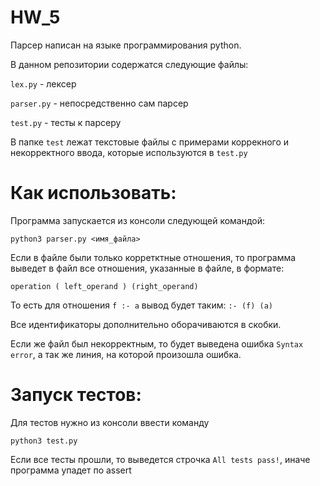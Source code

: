 # HW_5
Парсер написан на языке программирования python.

В данном репозитории содержатся следующие файлы:

`lex.py` - лексер

`parser.py` - непосредственно сам парсер

`test.py` - тесты к парсеру

В папке `test` лежат текстовые файлы с примерами коррекного и некорректного ввода, которые используются в `test.py`

# Как использовать:

Программа запускается из консоли следующей командой:

`python3 parser.py <имя_файла>`

Если в файле были только корретктные отношения, то программа выведет в файл все отношения, указанные в файле, в формате:

`operation ( left_operand ) (right_operand)`

То есть для отношения `f :- a` вывод будет таким: `:- (f) (a)`

Все идентификаторы дополнительно оборачиваются в скобки.

Если же файл был некорректным, то будет выведена ошибка `Syntax error`, а так же линия, на которой произошла ошибка.

# Запуск тестов:

Для тестов нужно из консоли ввести команду

`python3 test.py`

Если все тесты прошли, то выведется строчка `All tests pass!`, иначе программа упадет по assert